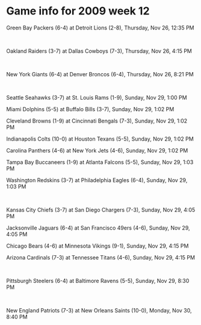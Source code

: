 # Game info for 2009 week 12

Green Bay Packers (6-4) at Detroit Lions (2-8), Thursday, Nov 26, 12:35 PM


<br/>

Oakland Raiders (3-7) at Dallas Cowboys (7-3), Thursday, Nov 26, 4:15 PM


<br/>

New York Giants (6-4) at Denver Broncos (6-4), Thursday, Nov 26, 8:21 PM


<br/>

Seattle Seahawks (3-7) at St. Louis Rams (1-9), Sunday, Nov 29, 1:00 PM

Miami Dolphins (5-5) at Buffalo Bills (3-7), Sunday, Nov 29, 1:02 PM

Cleveland Browns (1-9) at Cincinnati Bengals (7-3), Sunday, Nov 29, 1:02 PM

Indianapolis Colts (10-0) at Houston Texans (5-5), Sunday, Nov 29, 1:02 PM

Carolina Panthers (4-6) at New York Jets (4-6), Sunday, Nov 29, 1:02 PM

Tampa Bay Buccaneers (1-9) at Atlanta Falcons (5-5), Sunday, Nov 29, 1:03 PM

Washington Redskins (3-7) at Philadelphia Eagles (6-4), Sunday, Nov 29, 1:03 PM


<br/>

Kansas City Chiefs (3-7) at San Diego Chargers (7-3), Sunday, Nov 29, 4:05 PM

Jacksonville Jaguars (6-4) at San Francisco 49ers (4-6), Sunday, Nov 29, 4:05 PM

Chicago Bears (4-6) at Minnesota Vikings (9-1), Sunday, Nov 29, 4:15 PM

Arizona Cardinals (7-3) at Tennessee Titans (4-6), Sunday, Nov 29, 4:15 PM


<br/>

Pittsburgh Steelers (6-4) at Baltimore Ravens (5-5), Sunday, Nov 29, 8:30 PM


<br/>

New England Patriots (7-3) at New Orleans Saints (10-0), Monday, Nov 30, 8:40 PM

